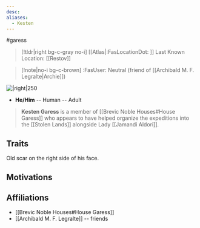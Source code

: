 ```yaml
---
desc:
aliases:
  - Kesten
---
```

#garess
>[!tldr|right bg-c-gray no-i] [[Atlas|:FasLocationDot: ]] Last Known Location: [[Restov]]

>[!note|no-i bg-c-brown] :FasUser: Neutral (friend of [[Archibald M. F. Legralte|Archie]])

![|right|250](https://static.wikia.nocookie.net/pathfinderkingmaker_gamepedia_en/images/0/0c/KestenGaress.png/revision/latest?cb=20180927134340)

- **He/Him** -- Human -- Adult

>**Kesten Garess** is a member of [[Brevic Noble Houses#House Garess]] who appears to have helped organize the expeditions into the [[Stolen Lands]] alongside Lady [[Jamandi Aldori]].

## Traits
Old scar on the right side of his face.

## Motivations


## Affiliations
- [[Brevic Noble Houses#House Garess]]
- [[Archibald M. F. Legralte]] -- friends